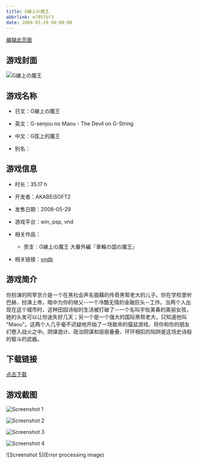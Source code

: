 ```yaml
---
title: G線上の魔王
abbrlink: e785fbf3
date: 2008-05-29 00:00:00
---
```

[编辑此页面](https://github.com/ACG-3/ADV3-source/blob/main/source/_posts/games/G%E7%B7%9A%E4%B8%8A%E3%81%AE%E9%AD%94%E7%8E%8B.md)

## 游戏封面

![G線上の魔王](https://pan.timero.xyz/d/onedrive/img_lib_001/G%E7%B7%9A%E4%B8%8A%E3%81%AE%E9%AD%94%E7%8E%8B_cover.avif)


## 游戏名称

- 日文：G線上の魔王
- 英文：G-senjou no Maou - The Devil on G-String
- 中文：G弦上的魔王

- 别名：


## 游戏信息

- 时长：35.17 h
- 开发者：AKABEiSOFT2
- 发售日期：2008-05-29
- 游戏平台：win, psp, vnd
- 相关作品：
   - 旁支：G線上の魔王 大番外編『車輪の国の魔王』

- 相关链接：[vndb](https://vndb.org/v211)


## 游戏简介

你扮演的阿宰京介是一个在黑社会声名狼藉的传奇黑帮老大的儿子。你在学校里听巴赫，扮演上帝，暗中为你的继父--一个冷酷无情的金融巨头--工作。当两个人出现在这个城市时，这种田园诗般的生活被打破了--一个名叫宇佐美春的美丽女孩，她的头发可以让你迷失好几天；另一个是一个强大的国际黑帮老大，只知道他叫 "Maou"。这两个人几乎毫不迟疑地开始了一场致命的猫鼠游戏，将你和你的朋友们卷入战火之中。阴谋诡计、政治阴谋和层层叠叠、环环相扣的陷阱是这场史诗般的智斗的武器。




## 下载链接

[点击下载](https://pan.timero.xyz/onedrive/adv_lib_001/G%E7%B7%9A%E4%B8%8A%E3%81%AE%E9%AD%94%E7%8E%8B)


## 游戏截图


![Screenshot 1](https://pan.timero.xyz/d/onedrive/img_lib_001/G%E7%B7%9A%E4%B8%8A%E3%81%AE%E9%AD%94%E7%8E%8B_Screenshot_1.avif)

![Screenshot 2](https://pan.timero.xyz/d/onedrive/img_lib_001/G%E7%B7%9A%E4%B8%8A%E3%81%AE%E9%AD%94%E7%8E%8B_Screenshot_2.avif)

![Screenshot 3](https://pan.timero.xyz/d/onedrive/img_lib_001/G%E7%B7%9A%E4%B8%8A%E3%81%AE%E9%AD%94%E7%8E%8B_Screenshot_3.avif)

![Screenshot 4](https://pan.timero.xyz/d/onedrive/img_lib_001/G%E7%B7%9A%E4%B8%8A%E3%81%AE%E9%AD%94%E7%8E%8B_Screenshot_4.avif)

![Screenshot 5](Error processing image)

